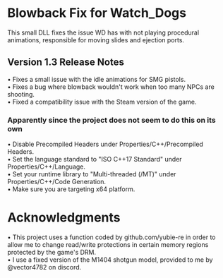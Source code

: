 # Blowback Fix for Watch_Dogs
This small DLL fixes the issue WD has with not playing procedural animations, responsible for moving slides and ejection ports. 
## Version 1.3 Release Notes <br />
• Fixes a small issue with the idle animations for SMG pistols.  <br /> 
• Fixes a bug where blowback wouldn't work when too many NPCs are shooting.  <br /> 
• Fixed a compatibility issue with the Steam version of the game.  <br /> 
### Apparently since the project does not seem to do this on its own <br /> 
• Disable Precompiled Headers under Properties/C++/Precompiled Headers.  <br /> 
• Set the language standard to "ISO C++17 Standard" under Properties/C++/Language.  <br /> 
• Set your runtime library to "Multi-threaded (/MT)" under Properties/C++/Code Generation.  <br />
• Make sure you are targeting x64 platform.
# Acknowledgments
• This project uses a function coded by github.com/yubie-re in order to allow me to change read/write protections in certain memory regions protected by the game's DRM. <br /> 
• I use a fixed version of the M1404 shotgun model, provided to me by @vector4782 on discord.
